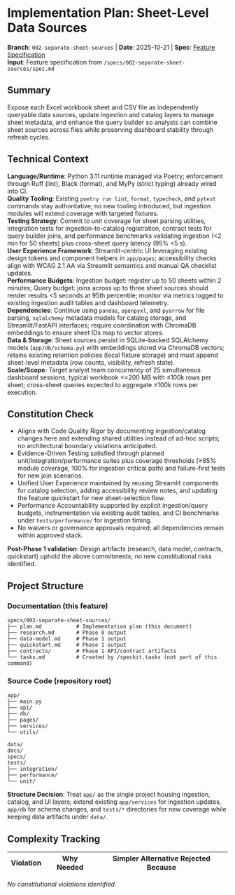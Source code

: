 # Implementation Plan: Sheet-Level Data Sources

**Branch**: `002-separate-sheet-sources` | **Date**: 2025-10-21 | **Spec**: [Feature Specification](./spec.md)  
**Input**: Feature specification from `/specs/002-separate-sheet-sources/spec.md`

## Summary

Expose each Excel workbook sheet and CSV file as independently queryable data sources, update ingestion and catalog layers to manage sheet metadata, and enhance the query builder so analysts can combine sheet sources across files while preserving dashboard stability through refresh cycles.

## Technical Context

**Language/Runtime**: Python 3.11 runtime managed via Poetry; enforcement through Ruff (lint), Black (format), and MyPy (strict typing) already wired into CI.  
**Quality Tooling**: Existing `poetry run lint`, `format`, `typecheck`, and `pytest` commands stay authoritative; no new tooling introduced, but ingestion modules will extend coverage with targeted fixtures.  
**Testing Strategy**: Commit to unit coverage for sheet parsing utilities, integration tests for ingestion-to-catalog registration, contract tests for query builder joins, and performance benchmarks validating ingestion (<2 min for 50 sheets) plus cross-sheet query latency (95% <5 s).  
**User Experience Framework**: Streamlit-centric UI leveraging existing design tokens and component helpers in `app/pages`; accessibility checks align with WCAG 2.1 AA via Streamlit semantics and manual QA checklist updates.  
**Performance Budgets**: Ingestion budget: register up to 50 sheets within 2 minutes; Query budget: joins across up to three sheet sources should render results <5 seconds at 95th percentile; monitor via metrics logged to existing ingestion audit tables and dashboard telemetry.  
**Dependencies**: Continue using `pandas`, `openpyxl`, and `pyarrow` for file parsing, `sqlalchemy` metadata models for catalog storage, and Streamlit/FastAPI interfaces; require coordination with ChromaDB embeddings to ensure sheet IDs map to vector stores.  
**Data & Storage**: Sheet sources persist in SQLite-backed SQLAlchemy models (`app/db/schema.py`) with embeddings stored via ChromaDB vectors; retains existing retention policies (local fixture storage) and must append sheet-level metadata (row counts, visibility, refresh state).  
**Scale/Scope**: Target analyst team concurrency of 25 simultaneous dashboard sessions, typical workbook <=200 MB with ≤100k rows per sheet; cross-sheet queries expected to aggregate ≤100k rows per execution.

## Constitution Check

- Aligns with Code Quality Rigor by documenting ingestion/catalog changes here and extending shared utilities instead of ad-hoc scripts; no architectural boundary violations anticipated.  
- Evidence-Driven Testing satisfied through planned unit/integration/performance suites plus coverage thresholds (≥85% module coverage, 100% for ingestion critical path) and failure-first tests for new join scenarios.  
- Unified User Experience maintained by reusing Streamlit components for catalog selection, adding accessibility review notes, and updating the feature quickstart for new sheet-selection flow.  
- Performance Accountability supported by explicit ingestion/query budgets, instrumentation via existing audit tables, and CI benchmarks under `tests/performance/` for ingestion timing.  
- No waivers or governance approvals required; all dependencies remain within approved stack.

**Post-Phase 1 validation**: Design artifacts (research, data model, contracts, quickstart) uphold the above commitments; no new constitutional risks identified.

## Project Structure

### Documentation (this feature)

```
specs/002-separate-sheet-sources/
├── plan.md           # Implementation plan (this document)
├── research.md       # Phase 0 output
├── data-model.md     # Phase 1 output
├── quickstart.md     # Phase 1 output
├── contracts/        # Phase 1 API/contract artifacts
└── tasks.md          # Created by /speckit.tasks (not part of this command)
```

### Source Code (repository root)

```
app/
├── main.py
├── api/
├── db/
├── pages/
├── services/
└── utils/

data/
docs/
specs/
tests/
├── integration/
├── performance/
└── unit/
```

**Structure Decision**: Treat `app/` as the single project housing ingestion, catalog, and UI layers; extend existing `app/services` for ingestion updates, `app/db` for schema changes, and `tests/*` directories for new coverage while keeping data artifacts under `data/`.

## Complexity Tracking

| Violation | Why Needed | Simpler Alternative Rejected Because |
|-----------|------------|-------------------------------------|

*No constitutional violations identified.*
